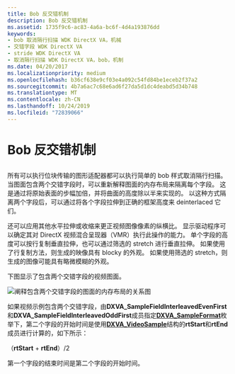 ```yaml
---
title: Bob 反交错机制
description: Bob 反交错机制
ms.assetid: 1735f9c6-ac83-4a6a-bc6f-4d4a193876dd
keywords:
- bob 取消隔行扫描 WDK DirectX VA，机械
- 交错字段 WDK DirectX VA
- stride WDK DirectX VA
- 取消隔行扫描 WDK DirectX VA，bob，机制
ms.date: 04/20/2017
ms.localizationpriority: medium
ms.openlocfilehash: b36cf638e9cf03e4a092c54fd84be1eceb2f37a2
ms.sourcegitcommit: 4b7a6ac7c68e6ad6f27da5d1dc4deabd5d34b748
ms.translationtype: MT
ms.contentlocale: zh-CN
ms.lasthandoff: 10/24/2019
ms.locfileid: "72839066"
---
```

# <a name="bob-deinterlacing-mechanics"></a>Bob 反交错机制


## <span id="ddk_bob_deinterlacing_mechanics_gg"></span><span id="DDK_BOB_DEINTERLACING_MECHANICS_GG"></span>


所有可以执行位块传输的图形适配器都可以执行简单的 bob 样式取消隔行扫描。 当图面包含两个交错字段时，可以重新解释图面的内存布局来隔离每个字段。 这是通过将原始表面的步幅加倍，并将曲面的高度除以半来实现的。 以这种方式隔离两个字段后，可以通过将各个字段拉伸到正确的框架高度来 deinterlaced 它们。

还可以应用其他水平拉伸或收缩来更正视频图像像素的纵横比。 显示驱动程序可以确定其对 DirectX 视频混合呈现器（VMR）执行此操作的能力。 单个字段的高度可以按行复制垂直拉伸，也可以通过筛选的 stretch 进行垂直拉伸。 如果使用了行复制方法，则生成的映像具有 blocky 的外观。 如果使用筛选的 stretch，则生成的图像可能具有略微模糊的外观。

下图显示了包含两个交错字段的视频图面。

![阐释包含两个交错字段的图面的内存布局的关系图](images/deinterlace.png)

如果视频示例包含两个交错字段，由**DXVA\_SampleFieldInterleavedEvenFirst**和**DXVA\_SampleFieldInterleavedOddFirst**成员指定[**DXVA\_SampleFormat**](https://docs.microsoft.com/windows-hardware/drivers/ddi/dxva/ne-dxva-_dxva_sampleformat)枚举下，第二个字段的开始时间是使用[**DXVA\_VideoSample**](https://docs.microsoft.com/windows-hardware/drivers/ddi/dxva/ns-dxva-_dxva_videosample)结构的**rtStart**和**rtEnd**成员进行计算的，如下所示：

（**rtStart** + **rtEnd**）/2

第一个字段的结束时间是第二个字段的开始时间。

 

 





